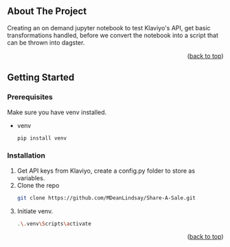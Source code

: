 <a name="readme-top"></a>

<!-- ABOUT THE PROJECT -->
## About The Project

Creating an on demand jupyter notebook to test Klaviyo's API, get basic transformations handled, before we convert the notebook into a script that can be thrown into dagster.


<p align="right">(<a href="#readme-top">back to top</a>)</p>


<!-- GETTING STARTED -->
## Getting Started

### Prerequisites

Make sure you have venv installed.

* venv
  ```py
  pip install venv
  ```

### Installation

1. Get API keys from Klaviyo, create a config.py folder to store as variables.
2. Clone the repo
   ```sh
   git clone https://github.com/MDeanLindsay/Share-A-Sale.git
   ```
3. Initiate venv.
   ```sh
   .\.venv\Scripts\activate
   ```

<p align="right">(<a href="#readme-top">back to top</a>)</p>